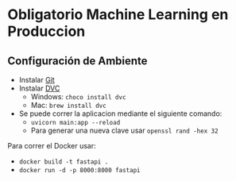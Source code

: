 # Obligatorio Machine Learning en Produccion

## Configuración de Ambiente

- Instalar [Git](https://git-scm.com/)
- Instalar [DVC](https://dvc.org/doc/install)
    - Windows: ```choco install dvc```
    - Mac: ```brew install dvc```
- Se puede correr la aplicacion mediante el siguiente comando:
    - ```uvicorn main:app --reload```
    - Para generar una nueva clave usar ```openssl rand -hex 32```

Para correr el Docker usar:
- ```docker build -t fastapi .```
- ```docker run -d -p 8000:8000 fastapi```